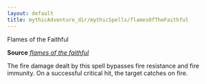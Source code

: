 ```yaml
---
layout: default
title: mythicAdventure_dir/mythicSpells/flamesOfTheFaithful
---
```

Flames of the Faithful

**Source** [_flames of the faithful_](advance_dir/spells/flamesOfTheFaithful#_flames-of-the-faithful)

The fire damage dealt by this spell bypasses fire resistance and fire immunity. On a successful critical hit, the target catches on fire.

